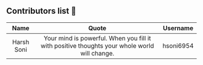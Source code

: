 ## Contributors list 📝

| Name | Quote | Username |
|:------:|:--------:|:---------:|
Harsh Soni| Your mind is powerful. When you fill it with positive thoughts your whole world will change. | hsoni6954
